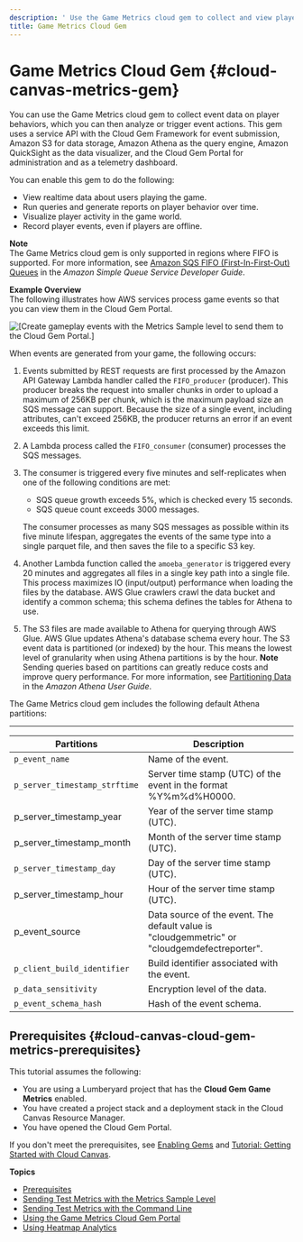 ```yaml
---
description: ' Use the Game Metrics cloud gem to collect and view player data in &ALYlong;. '
title: Game Metrics Cloud Gem
---
```

# Game Metrics Cloud Gem {#cloud-canvas-metrics-gem}

You can use the Game Metrics cloud gem to collect event data on player behaviors, which you can then analyze or trigger event actions\. This gem uses a service API with the Cloud Gem Framework for event submission, Amazon S3 for data storage, Amazon Athena as the query engine, Amazon QuickSight as the data visualizer, and the Cloud Gem Portal for administration and as a telemetry dashboard\.

You can enable this gem to do the following:
+ View realtime data about users playing the game\.
+ Run queries and generate reports on player behavior over time\.
+ Visualize player activity in the game world\.
+ Record player events, even if players are offline\.

**Note**  
The Game Metrics cloud gem is only supported in regions where FIFO is supported\. For more information, see [Amazon SQS FIFO \(First\-In\-First\-Out\) Queues](https://docs.aws.amazon.com/AWSSimpleQueueService/latest/SQSDeveloperGuide/FIFO-queues.html.html) in the *Amazon Simple Queue Service Developer Guide*\.

**Example Overview**  
The following illustrates how AWS services process game events so that you can view them in the Cloud Gem Portal\.  

![\[Create gameplay events with the Metrics Sample level to send them to the Cloud Gem Portal.\]](/images/userguide/cloud_canvas/cloud-gem-metrics-work-flow-with-aws-services-example.png)

When events are generated from your game, the following occurs:

1. Events submitted by REST requests are first processed by the Amazon API Gateway Lambda handler called the `FIFO_producer` \(producer\)\. This producer breaks the request into smaller chunks in order to upload a maximum of 256KB per chunk, which is the maximum payload size an SQS message can support\. Because the size of a single event, including attributes, can't exceed 256KB, the producer returns an error if an event exceeds this limit\.

1.  A Lambda process called the `FIFO_consumer` \(consumer\) processes the SQS messages\. 

1. The consumer is triggered every five minutes and self\-replicates when one of the following conditions are met:
   + SQS queue growth exceeds 5%, which is checked every 15 seconds\. 
   + SQS queue count exceeds 3000 messages\.

   The consumer processes as many SQS messages as possible within its five minute lifespan, aggregates the events of the same type into a single parquet file, and then saves the file to a specific S3 key\. 

1. Another Lambda function called the `amoeba_generator` is triggered every 20 minutes and aggregates all files in a single key path into a single file\. This process maximizes IO \(input/output\) performance when loading the files by the database\. AWS Glue crawlers crawl the data bucket and identify a common schema; this schema defines the tables for Athena to use\.

1. The S3 files are made available to Athena for querying through AWS Glue\. AWS Glue updates Athena's database schema every hour\. The S3 event data is partitioned \(or indexed\) by the hour\. This means the lowest level of granularity when using Athena partitions is by the hour\.
**Note**  
Sending queries based on partitions can greatly reduce costs and improve query performance\. For more information, see [Partitioning Data](https://docs.aws.amazon.com/athena/latest/ug/partitions.html) in the *Amazon Athena User Guide*\.

The Game Metrics cloud gem includes the following default Athena partitions:


****  

| Partitions | Description | 
| --- | --- | 
|  `p_event_name`  | Name of the event\. | 
|  `p_server_timestamp_strftime `  | Server time stamp \(UTC\) of the event in the format %Y%m%d%H0000\. | 
| p\_server\_timestamp\_year |  Year of the server time stamp \(UTC\)\.  | 
| p\_server\_timestamp\_month |  Month of the server time stamp \(UTC\)\.  | 
|  `p_server_timestamp_day`  |  Day of the server time stamp \(UTC\)\.  | 
| p\_server\_timestamp\_hour  |  Hour of the server time stamp \(UTC\)\.  | 
| p\_event\_source | Data source of the event\. The default value is "cloudgemmetric" or "cloudgemdefectreporter"\. | 
|  `p_client_build_identifier`  |  Build identifier associated with the event\.  | 
|  `p_data_sensitivity`  |  Encryption level of the data\.  | 
|  `p_event_schema_hash`  |  Hash of the event schema\.  | 

## Prerequisites {#cloud-canvas-cloud-gem-metrics-prerequisites}

This tutorial assumes the following:
+ You are using a Lumberyard project that has the **Cloud Gem Game Metrics** enabled\.
+ You have created a project stack and a deployment stack in the Cloud Canvas Resource Manager\.
+ You have opened the Cloud Gem Portal\.

If you don't meet the prerequisites, see [Enabling Gems](/docs/userguide/gems/using-project-configurator.md) and [Tutorial: Getting Started with Cloud Canvas](/docs/userguide/gems/cloud-canvas/tutorial.md)\.

**Topics**
+ [Prerequisites](#cloud-canvas-cloud-gem-metrics-prerequisites)
+ [Sending Test Metrics with the Metrics Sample Level](/docs/userguide/send-test-events-for-the-cloud-canvas-game-metrics-gem.md)
+ [Sending Test Metrics with the Command Line](/docs/userguide/command-line-options-for-the-cloud-gem-metrics.md)
+ [Using the Game Metrics Cloud Gem Portal](/docs/userguide/using-the-cloud-gem-metrics-portal.md)
+ [Using Heatmap Analytics](/docs/userguide/gems/cloud-canvas/game-metrics-heatmap-analytics-intro.md)